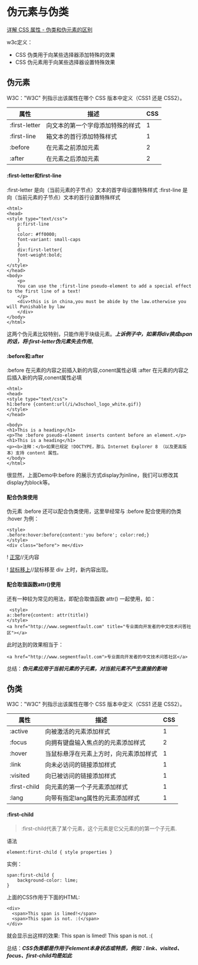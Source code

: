# 伪元素与伪类

[详解 CSS 属性 - 伪类和伪元素的区别](https://segmentfault.com/a/1190000000484493)

w3c定义：
+ CSS 伪类用于向某些选择器添加特殊的效果
+ CSS 伪元素用于向某些选择器设置特殊效果

## 伪元素

W3C："W3C" 列指示出该属性在哪个 CSS 版本中定义（CSS1 还是 CSS2）。

|   属性                          | 描述                                                                       | CSS   |
|--------------------------|----------------------------------------------------------|---------|
|:first-letter                    |向文本的第一个字母添加特殊的样式                 | 1         |
|:first-line                      |箱文本的首行添加特殊样式                                 |   1        |
|:before                         |在元素之前添加元素                                             |    2       |
|:after                            |在元素之后添加元素                                             |    2        |


#### :first-letter和first-line

:first-letter 是向（当前元素的子节点）文本的首字母设置特殊样式
:first-line   是向（当前元素的子节点）文本的首行设置特殊样式

```
<html>
<head>
<style type="text/css">
	p:first-line 
	{
	color: #ff0000;
	font-variant: small-caps
	}
	div:first-letter{
	font-weight:bold;
	}
</style>
</head>
<body>
	<p>
	You can use the :first-line pseudo-element to add a special effect to the first line of a text!
	</p>
	<div>this is in china,you must be abide by the law.otherwise you will Punishable by law
	</div>
</body>
</html>

```

这两个伪元素比较特别，只能作用于块级元素。***上诉例子中，如果将div换成span的话，将:first-letter伪元素失去作用***。

#### :before和:after

:before 在元素的内容之前插入新的内容,conent属性必填
:after     在元素的内容之后插入新的内容,conent属性必填




```
<html>
<head>
<style type="text/css">
h1:before {content:url(/i/w3school_logo_white.gif)}
</style>
</head>

<body>
<h1>This is a heading</h1>
<p>The :before pseudo-element inserts content before an element.</p>
<h1>This is a heading</h1>
<p><b>注释：</b>如果已规定 !DOCTYPE，那么 Internet Explorer 8 （以及更高版本）支持 content 属性。
</body>
</html>
```

很显然，上面Demo中:before 的展示方式display为inline，我们可以修改其display为block等。

#### 配合伪类使用

伪元素 :before 还可以配合伪类使用，这里举经常与 :before 配合使用的伪类 :hover 为例：

```
<style>
.before:hover:before{content:'you before'; color:red;}
</style>
<div class="before"> me</div>
```

! [正常](images/pseudo_class_ele1.png)//无内容

 ! [鼠标移上](images/pseudo_class_ele2.png)//鼠标移至 div 上时，新内容出现。


 #### 配合取值函数attr()使用

 还有一种较为常见的用法，即配合取值函数 attr() 一起使用，如：

```
 <style>
a::before{content: attr(title)}
</style>
<a href="http://www.segmentfault.com" title="专业面向开发者的中文技术问答社区"></a>

```

此时达到的效果相当于：

```
<a href="http://www.segmentfault.com">专业面向开发者的中文技术问答社区</a>
```


总结：***伪元素应用于当前元素的子元素，对当前元素不产生直接的影响***

## 伪类

W3C："W3C" 列指示出该属性在哪个 CSS 版本中定义（CSS1 还是 CSS2）。

|   属性                          | 描述                                                                       | CSS   |
|--------------------------|----------------------------------------------------------|---------|
|:active                         |向被激活的元素添加样式                                     |  1         |
|:focus                          |向拥有键盘输入焦点的的元素添加样式             |   2        |
|:hover                          |当鼠标悬浮在元素上方时，向元素添加样式     |   1        |
|:link                              | 向未必访问的链接添加样式                                |    1       |
|:visited                         |向已被访问的链接添加样式                                 |     1      |
|:first-child                    |向元素的第一个子元素添加样式                          |     1      |
|:lang                            |向带有指定lang属性的元素添加样式                   |      1     |

#### :first-child

> :first-child代表了某个元素，这个元素是它父元素的的第一个子元素.

语法
```
element:first-child { style properties }
```

实例：

```
span:first-child {
    background-color: lime;
}
```

上面的CSS作用于下面的HTML:

```
<div>
  <span>This span is limed!</span>
  <span>This span is not. :(</span>
</div>
```

就会显示出这样的效果:
This span is limed! This span is not. :(


总结：***CSS伪类都是作用于element本身状态或特质，例如：link、visited、focus、first-child均是如此***

